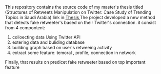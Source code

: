 This repository contains the source code of my master's thesis titled (Structures of Retweets Manipulation on Twitter: Case Study of Trending Topics in Saudi Arabia)
link in <a href="kausp.sa/Details/Thesis/146506"> Thesis </a>
The project developed a new method that detects fake retweeter's based on their Twitter's connection. it consist from 4 compontent: <br>
<ol>
<li> colloecting data Using Twitter API </li>
<li> extering data and buliding database </li> 
<li> building graph based on user's retweeing activity </li>
<li> extract some feature: temoral , profile,  connection in network </li>
</ol>
Finally, that results on predicet fake retweeter based on top important feature  <br>

